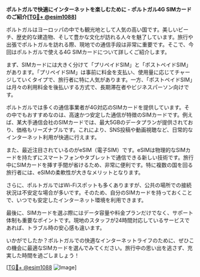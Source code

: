 **ポルトガルで快適にインターネットを楽しむために - ポルトガル4G SIMカードのご紹介[[TG💪+ @esim1088](https://t.me/s/esim1088)]**

ポルトガルはヨーロッパの中でも観光地として人気の高い国です。美しいビーチ、歴史的な建造物、そして豊かな文化が訪れる人々を魅了しています。旅行や出張でポルトガルを訪れる際、現地での通信手段は非常に重要です。そこで、今回はポルトガルで使える4G SIMカードについて詳しくご紹介します。

まず、SIMカードには大きく分けて「プリペイドSIM」と「ポストペイドSIM」があります。「プリペイドSIM」は事前に料金を支払い、使用量に応じてチャージしていくタイプで、旅行者に特に人気があります。一方、「ポストペイドSIM」は月々の利用料金を後払いする方式で、長期滞在者やビジネスパーソン向けです。

ポルトガルでは多くの通信事業者が4G対応のSIMカードを提供しています。その中でもおすすめなのは、高速かつ安定した通信が特徴のSIMカードです。例えば、某大手通信会社のSIMカードでは、最大5GBのデータプランが提供されており、価格もリーズナブルです。これにより、SNS投稿や動画視聴など、日常的なインターネット利用が快適に行えます。

また、最近注目されているのがeSIM（電子SIM）です。eSIMは物理的なSIMカードを持たずにスマートフォンやタブレットで通信できる新しい技術です。旅行中にSIMカードを挿す手間が省けるため、非常に便利です。特に複数の国を回る旅行者には、eSIMの柔軟性が大きなメリットとなります。

さらに、ポルトガルではWi-Fiスポットも多くありますが、公共の場所での接続状況は不安定な場合が多いです。そのため、自分のSIMカードを持っておくことで、いつでも安定したインターネット環境を利用できます。

最後に、SIMカードを選ぶ際にはデータ容量や料金プランだけでなく、サポート体制も重要なポイントです。現地のスタッフが24時間対応しているサービスであれば、トラブル時の安心感も違います。

いかがでしたか？ポルトガルでの快適なインターネットライフのために、ぜひこの機会に最適なSIMカードを選んでみてください。旅行中の思い出を逃さず、充実した時間を過ごしましょう！

[[TG💪+ @esim1088](https://t.me/s/esim1088) ![Image](https://i.postimg.cc/Y0z9fWf4/image.png)]